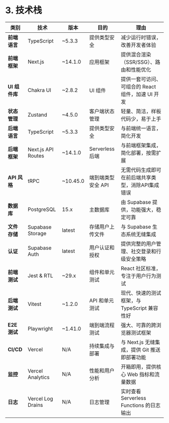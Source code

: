 # 3. 技术栈

| 类别 | 技术 | 版本 | 目的 | 理由 |
| --- | --- | --- | --- | --- |
| **前端语言** | TypeScript | \~5.3.3 | 提供类型安全 | 减少运行时错误，改善开发者体验 |
| **前端框架** | Next.js | \~14.1.0 | 应用框架 | 提供混合渲染（SSR/SSG）、路由和性能优化 |
| **UI 组件库** | Chakra UI | \~2.8.2 | UI 组件 | 提供一套可访问、可组合的 React 组件，加速 UI 开发 |
| **状态管理** | Zustand | \~4.5.0 | 客户端状态管理 | 轻量、简洁，样板代码少，易于上手 |
| **后端语言** | TypeScript | \~5.3.3 | 提供类型安全 | 与前端统一语言，简化开发 |
| **后端框架** | Next.js API Routes | \~14.1.0 | Serverless 后端 | 与前端框架集成，简化部署，按需扩展 |
| **API 风格** | tRPC | \~10.45.0 | 端到端类型安全 API | 无需代码生成即可在前后端共享类型，消除API集成错误 |
| **数据库** | PostgreSQL | 15.x | 主数据库 | 由 Supabase 提供，功能强大，稳定可靠 |
| **文件存储** | Supabase Storage | latest | 存储用户上传文件 | 与 Supabase 生态系统无缝集成 |
| **认证** | Supabase Auth | latest | 用户认证和授权 | 提供完整的用户管理、社交登录和行级安全策略 |
| **前端测试** | Jest & RTL | \~29.x | 组件和单元测试 | React 社区标准，专注于用户行为测试 |
| **后端测试** | Vitest | \~1.2.0 | API 和单元测试 | 现代、快速的测试框架，与 TypeScript 兼容性好 |
| **E2E 测试** | Playwright | \~1.41.0 | 端到端流程测试 | 强大、可靠的跨浏览器测试框架 |
| **CI/CD** | Vercel | N/A | 持续集成与部署 | 与 Next.js 无缝集成，提供 Git 推送即部署功能 |
| **监控** | Vercel Analytics | N/A | 性能和用户分析 | 开箱即用，提供核心 Web 指标和流量数据 |
| **日志** | Vercel Log Drains | N/A | 日志管理 | 实时查看 Serverless Functions 的日志输出 |
